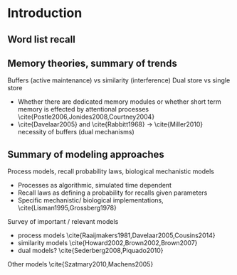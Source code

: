 # Introduction
## Word list recall

## Memory theories, summary of trends
Buffers (active maintenance) vs similarity (interference)
Dual store vs single store

- Whether there are dedicated memory modules or whether short term memory is effected by attentional processes \cite{Postle2006,Jonides2008,Courtney2004}
- \cite{Davelaar2005} and \cite{Rabbitt1968} -> \cite{Miller2010} necessity of buffers (dual mechanisms)

## Summary of modeling approaches
Process models, recall probability laws, biological mechanistic models

* Processes as algorithmic, simulated time dependent
* Recall laws as defining a probability for recalls given parameters
* Specific mechanistic/ biological implementations, \cite{Lisman1995,Grossberg1978}

Survey of important / relevant models

* process models \cite{Raaijmakers1981,Davelaar2005,Cousins2014}
* similarity models \cite{Howard2002,Brown2002,Brown2007}
* dual models? \cite{Sederberg2008,Piquado2010}

Other models \cite{Szatmary2010,Machens2005}